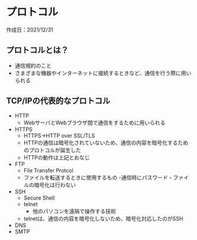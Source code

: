 # プロトコル
作成日：2021/12/31


## プロトコルとは？
- 通信規約のこと
- さまざまな機器やインターネットに接続するときなど、通信を行う際に用いられる

## TCP/IPの代表的なプロトコル
- HTTP
  - WebサーバとWebブラウザ間で通信をするために用いられる
- HTTPS
  - HTTPS→HTTP over SSL/TLS
  - HTTPの通信は暗号化されていないため、通信の内容を暗号化するためのプロトコルが誕生した
  - HTTPの動作は上記とおなじ
- FTP
  - File Transfer Protcol
  - ファイルを転送するときに使用するもの
  -通信時にパスワード・ファイルの暗号化は行わない
- SSH
  - Secure Shell
  - telnet
    - 他のパソコンを遠隔で操作する技術
  - telnetは、通信の内容を暗号化しないため、暗号化対応したのがSSH
- DNS
- SMTP
